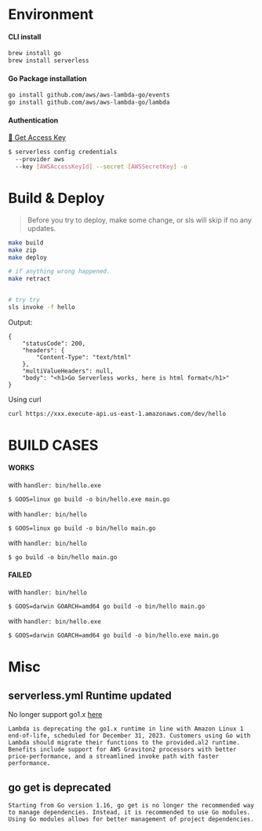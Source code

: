 # Environment

#### CLI install

```bash
brew install go
brew install serverless
```

#### Go Package installation

```bash
go install github.com/aws/aws-lambda-go/events
go install github.com/aws/aws-lambda-go/lambda
```

#### Authentication

[:key: Get Access Key](https://console.aws.amazon.com/iam/home#/security_credentials)

```bash
$ serverless config credentials
  --provider aws
  --key [AWSAccessKeyId] --secret [AWSSecretKey] -o
```

# Build & Deploy

> Before you try to deploy, make some change, or sls will skip if no any updates.

```bash
make build
make zip
make deploy

# if anything wrong happened.
make retract


# try try
sls invoke -f hello
```

Output:

```
{
    "statusCode": 200,
    "headers": {
        "Content-Type": "text/html"
    },
    "multiValueHeaders": null,
    "body": "<h1>Go Serverless works, here is html format</h1>"
}
```

Using curl

```bash
curl https://xxx.execute-api.us-east-1.amazonaws.com/dev/hello
```

# BUILD CASES

#### WORKS

with `handler: bin/hello.exe`

```
$ GOOS=linux go build -o bin/hello.exe main.go
```

with `handler: bin/hello`

```
$ GOOS=linux go build -o bin/hello main.go
```

with `handler: bin/hello`

```
$ go build -o bin/hello main.go
```

#### FAILED

with `handler: bin/hello`

```
$ GOOS=darwin GOARCH=amd64 go build -o bin/hello main.go
```

with `handler: bin/hello.exe`

```
$ GOOS=darwin GOARCH=amd64 go build -o bin/hello.exe main.go
```

# Misc

## serverless.yml Runtime updated

No longer support go1.x
[here](https://aws.amazon.com/blogs/compute/migrating-aws-lambda-functions-from-the-go1-x-runtime-to-the-custom-runtime-on-amazon-linux-2/)

```
Lambda is deprecating the go1.x runtime in line with Amazon Linux 1 end-of-life, scheduled for December 31, 2023. Customers using Go with Lambda should migrate their functions to the provided.al2 runtime. Benefits include support for AWS Graviton2 processors with better price-performance, and a streamlined invoke path with faster performance.
```

## go get is deprecated

```
Starting from Go version 1.16, go get is no longer the recommended way to manage dependencies. Instead, it is recommended to use Go modules. Using Go modules allows for better management of project dependencies.
```
